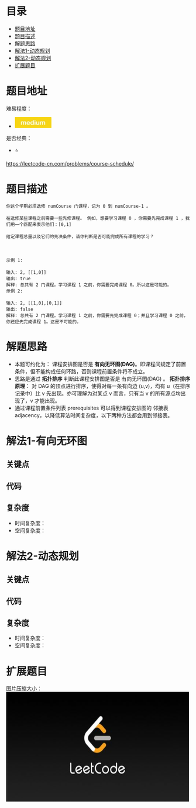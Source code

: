 # 目录
* [题目地址](#题目地址)
* [题目描述](#题目描述)
* [解题思路](#解题思路)
* [解法1-动态规划](#解法1-动态规划)
* [解法2-动态规划](#解法2-动态规划)
* [扩展题目](#扩展题目)



# 题目地址
难易程度：
- ![medium.jpg](../.images/medium.jpg)

是否经典：
- ⭐️

https://leetcode-cn.com/problems/course-schedule/

# 题目描述
```text
你这个学期必须选修 numCourse 门课程，记为 0 到 numCourse-1 。

在选修某些课程之前需要一些先修课程。 例如，想要学习课程 0 ，你需要先完成课程 1 ，我们用一个匹配来表示他们：[0,1]

给定课程总量以及它们的先决条件，请你判断是否可能完成所有课程的学习？

 

示例 1:

输入: 2, [[1,0]] 
输出: true
解释: 总共有 2 门课程。学习课程 1 之前，你需要完成课程 0。所以这是可能的。
示例 2:

输入: 2, [[1,0],[0,1]]
输出: false
解释: 总共有 2 门课程。学习课程 1 之前，你需要先完成​课程 0；并且学习课程 0 之前，你还应先完成课程 1。这是不可能的。
```


# 解题思路
- 本题可约化为： 课程安排图是否是 **有向无环图(DAG)**。即课程间规定了前置条件，但不能构成任何环路，否则课程前置条件将不成立。
- 思路是通过 **拓扑排序** 判断此课程安排图是否是 有向无环图(DAG) 。 **拓扑排序原理**： 对 DAG 的顶点进行排序，使得对每一条有向边 (u,v)，均有 u（在排序记录中）比 v 先出现。亦可理解为对某点 v 而言，只有当 v 的所有源点均出现了，v 才能出现。
- 通过课程前置条件列表 prerequisites 可以得到课程安排图的 邻接表 adjacency，以降低算法时间复杂度，以下两种方法都会用到邻接表。

# 解法1-有向无环图
## 关键点



## 代码



## 复杂度
- 时间复杂度：
- 空间复杂度：


# 解法2-动态规划
## 关键点



## 代码



## 复杂度
- 时间复杂度：
- 空间复杂度：


# 扩展题目




图片压缩大小：
<img src="../.images/leetcode.jpeg" width="500" height="300">